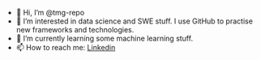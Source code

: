 - 👋 Hi, I’m @tmg-repo
- 👀 I’m interested in data science and SWE stuff. I use GitHub to practise new frameworks and technologies.
- 🌱 I’m currently learning some machine learning stuff.
- 📫 How to reach me: <a href="https://www.linkedin.com/in/tyler-grant-a295a5219/">Linkedin</a>

<!---
tmg-repo/tmg-repo is a ✨ special ✨ repository because its `README.md` (this file) appears on your GitHub profile.
You can click the Preview link to take a look at your changes.
--->
